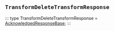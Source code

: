 ## `TransformDeleteTransformResponse`
:::
type TransformDeleteTransformResponse = [AcknowledgedResponseBase](./AcknowledgedResponseBase.md);
:::
